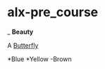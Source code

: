 # alx-pre_course
_
**Beauty**

A [Butterfly](http://beautifulbutterflies.com "Butterfly")

*Blue
*Yellow
-Brown
